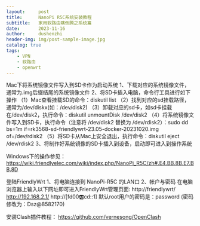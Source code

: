 ```yaml
---
layout:     post
title:      NanoPi R5C系统安装教程
subtitle:   家用软路由瞎倒腾之系统篇
date:       2023-11-16
author:     dushenzhi
header-img: img/post-sample-image.jpg
catalog: true
tags:
    - VPN
    - 软路由
    - openwrt
---
```


Mac下将系统镜像文件写入到SD卡作为启动系统
1、下载对应的系统镜像文件，通常为.img后缀结尾的系统镜像文件
2、将SD卡插入电脑，命令行工具进行如下操作
   （1）Mac查看挂载SD的命令：diskutil list
   （2）找到对应的sd挂载路径，通常为/dev/diskx(如：/dev/disk2)
   （3）卸载对应的sd卡，如sd卡挂载在/dev/disk2，执行命令：diskutil unmountDisk /dev/disk2
   （4）将系统镜像文件写入到SD卡，执行命令（注意将 /dev/disk2 替换为 /dev/rdisk2）：sudo dd bs=1m if=rk3568-sd-friendlywrt-23.05-docker-20231020.img of=/dev/rdisk2
   （5）将SD卡从Mac上安全退出，执行命令：diskutil eject /dev/rdisk2
3、将制作好系统镜像的SD卡插入到设备，启动即可进入到操作系统

Windows下的操作参见：https://wiki.friendlyelec.com/wiki/index.php/NanoPi_R5C/zh#.E4.BB.8B.E7.BB.8D


登陆FriendlyWrt
1、将电脑连接到 NanoPi-R5C 的LAN口
2、帐户与密码
在电脑浏览器上输入以下网址即可进入FriendlyWrt管理页面:
http://friendlywrt/
http://192.168.2.1/
http://[fd00:ab:cd::1]
默认root用户的密码是：password (密码修改为：Dsz@8582170)


安装Clash插件教程：
https://github.com/vernesong/OpenClash

